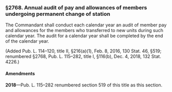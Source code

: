 ### §2768. Annual audit of pay and allowances of members undergoing permanent change of station ###

The Commandant shall conduct each calendar year an audit of member pay and allowances for the members who transferred to new units during such calendar year. The audit for a calendar year shall be completed by the end of the calendar year.

(Added Pub. L. 114–120, title II, §216(a)(1), Feb. 8, 2016, 130 Stat. 46, §519; renumbered §2768, Pub. L. 115–282, title I, §116(b), Dec. 4, 2018, 132 Stat. 4226.)

#### Amendments ####

**2018**—Pub. L. 115–282 renumbered section 519 of this title as this section.